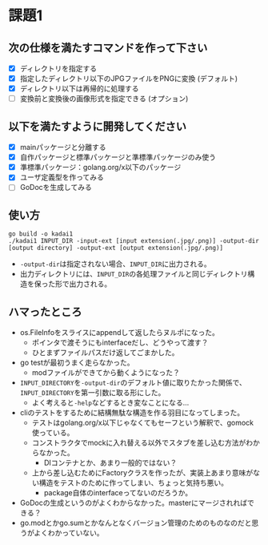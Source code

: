 # 課題1

## 次の仕様を満たすコマンドを作って下さい

- [x] ディレクトリを指定する
- [x] 指定したディレクトリ以下のJPGファイルをPNGに変換 (デフォルト)
- [x] ディレクトリ以下は再帰的に処理する
- [ ] 変換前と変換後の画像形式を指定できる (オプション)

## 以下を満たすように開発してください

- [x] mainパッケージと分離する
- [x] 自作パッケージと標準パッケージと準標準パッケージのみ使う
- [x] 準標準パッケージ：golang.org/x以下のパッケージ
- [x] ユーザ定義型を作ってみる
- [ ] GoDocを生成してみる

## 使い方

```:go
go build -o kadai1
./kadai1 INPUT_DIR -input-ext [input extension(.jpg/.png)] -output-dir [output directory] -output-ext [output extension(.jpg/.png)]
```

- `-output-dir`は指定されない場合、`INPUT_DIR`に出力される。
- 出力ディレクトリには、`INPUT_DIR`の各処理ファイルと同じディレクトリ構造を保った形で出力される。

## ハマったところ

- os.FileInfoをスライスにappendして返したらヌルポになった。
  - ポインタで渡そうにもinterfaceだし、どうやって渡す？
  - ひとまずファイルパスだけ返してごまかした。
- go testが最初うまく走らなかった。
  - modファイルができてから動くようになった？
- `INPUT_DIRECTORY`を`-output-dir`のデフォルト値に取りたかった関係で、`INPUT_DIRECTORY`を第一引数に取る形にした。
  - よく考えると`-help`などするとき変なことになる...
- cliのテストをするために結構無駄な構造を作る羽目になってしまった。
  - テストはgolang.org/x以下じゃなくてもセーフという解釈で、gomock使っている。
  - コンストラクタでmockに入れ替える以外でスタブを差し込む方法がわからなかった。
    - DIコンテナとか、あまり一般的ではない？
  - 上から差し込むためにFactoryクラスを作ったが、実装上あまり意味がない構造をテストのために作ってしまい、ちょっと気持ち悪い。
    - package自体のinterfaceってないのだろうか。
- GoDocの生成というのがよくわからなかった。masterにマージされればできる？
- go.modとかgo.sumとかなんとなくバージョン管理のためのものなのだと思うがよくわかっていない。
